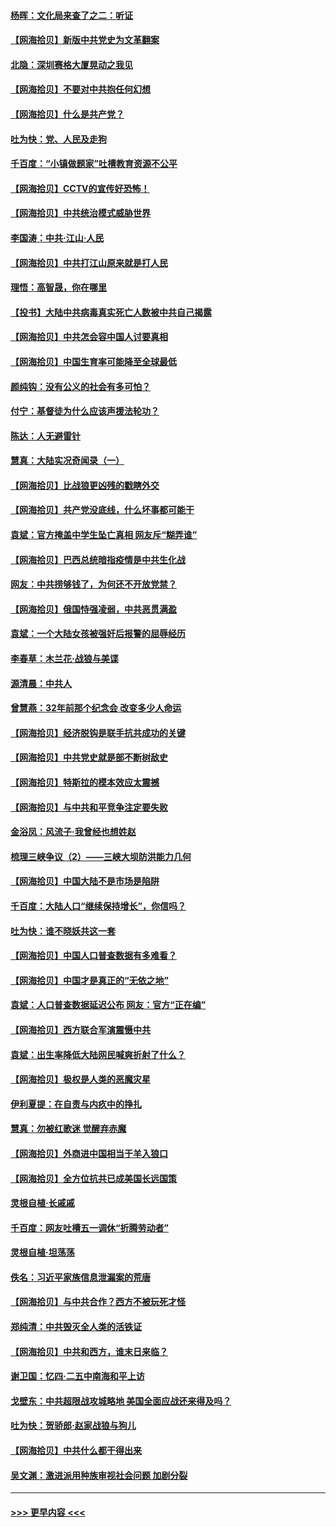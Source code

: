 #### [杨晖：文化局来查了之二：听证](../pages/nsc993/n12966528.md?t=05230402) 
#### [【网海拾贝】新版中共党史为文革翻案](../pages/nsc993/n12967526.md?t=05230402) 
#### [北隐：深圳赛格大厦晃动之我见](../pages/nsc993/n12967393.md?t=05230402) 
#### [【网海拾贝】不要对中共抱任何幻想](../pages/nsc993/n12965222.md?t=05230402) 
#### [【网海拾贝】什么是共产党？](../pages/nsc993/n12962781.md?t=05230402) 
#### [吐为快：党、人民及走狗](../pages/nsc993/n12962747.md?t=05230402) 
#### [千百度：“小镇做题家”吐槽教育资源不公平](../pages/nsc993/n12962705.md?t=05230402) 
#### [【网海拾贝】CCTV的宣传好恐怖！](../pages/nsc993/n12959984.md?t=05230402) 
#### [【网海拾贝】中共统治模式威胁世界](../pages/nsc993/n12957622.md?t=05230402) 
#### [李国涛：中共‧江山‧人民](../pages/nsc993/n12957502.md?t=05230402) 
#### [【网海拾贝】中共打江山原来就是打人民](../pages/nsc993/n12954345.md?t=05230402) 
#### [理悟：高智晟，你在哪里](../pages/nsc993/n12953115.md?t=05230402) 
#### [【投书】大陆中共病毒真实死亡人数被中共自己揭露](../pages/nsc993/n12953050.md?t=05230402) 
#### [【网海拾贝】中共怎会容中国人讨要真相](../pages/nsc993/n12952161.md?t=05230402) 
#### [【网海拾贝】中国生育率可能降至全球最低](../pages/nsc993/n12948793.md?t=05230402) 
#### [颜纯钩：没有公义的社会有多可怕？](../pages/nsc993/n12947626.md?t=05230402) 
#### [付宁：基督徒为什么应该声援法轮功？](../pages/nsc993/n12947233.md?t=05230402) 
#### [陈达：人无避雷针](../pages/nsc993/n12947098.md?t=05230402) 
#### [慧真：大陆实况奇闻录（一）](../pages/nsc993/n12945811.md?t=05230402) 
#### [【网海拾贝】比战狼更凶残的戳瞎外交](../pages/nsc993/n12945717.md?t=05230402) 
#### [【网海拾贝】共产党没底线，什么坏事都可能干](../pages/nsc993/n12942090.md?t=05230402) 
#### [袁斌：官方掩盖中学生坠亡真相 网友斥“糊弄谁”](../pages/nsc993/n12942029.md?t=05230402) 
#### [【网海拾贝】巴西总统暗指疫情是中共生化战](../pages/nsc993/n12938999.md?t=05230402) 
#### [网友：中共捞够钱了，为何还不开放党禁？](../pages/nsc993/n12938952.md?t=05230402) 
#### [【网海拾贝】俄国恃强凌弱，中共恶贯满盈](../pages/nsc993/n12936626.md?t=05230402) 
#### [袁斌：一个大陆女孩被强奸后报警的屈辱经历](../pages/nsc993/n12936547.md?t=05230402) 
#### [李春草：木兰花·战狼与美谍](../pages/nsc993/n12935995.md?t=05230402) 
#### [源清晨：中共人](../pages/nsc993/n12935589.md?t=05230402) 
#### [曾慧燕：32年前那个纪念会 改变多少人命运](../pages/nsc993/n12934233.md?t=05230402) 
#### [【网海拾贝】经济脱钩是联手抗共成功的关键](../pages/nsc993/n12934176.md?t=05230402) 
#### [【网海拾贝】中共党史就是部不断树敌史](../pages/nsc993/n12932844.md?t=05230402) 
#### [【网海拾贝】特斯拉的模本效应太震撼](../pages/nsc993/n12925626.md?t=05230402) 
#### [【网海拾贝】与中共和平竞争注定要失败](../pages/nsc993/n12923326.md?t=05230402) 
#### [金浴凤：风流子‧我曾经也想姓赵](../pages/nsc993/n12920911.md?t=05230402) 
#### [梳理三峡争议（2）——三峡大坝防洪能力几何](../pages/nsc993/n12920173.md?t=05230402) 
#### [【网海拾贝】中国大陆不是市场是陷阱](../pages/nsc993/n12920143.md?t=05230402) 
#### [千百度：大陆人口“继续保持增长”，你信吗？](../pages/nsc993/n12918946.md?t=05230402) 
#### [吐为快：谁不晓妖共这一套](../pages/nsc993/n12918941.md?t=05230402) 
#### [【网海拾贝】中国人口普查数据有多难看？](../pages/nsc993/n12917822.md?t=05230402) 
#### [【网海拾贝】中国才是真正的“无依之地”](../pages/nsc993/n12915845.md?t=05230402) 
#### [袁斌：人口普查数据延迟公布 网友：官方“正在编”](../pages/nsc993/n12915748.md?t=05230402) 
#### [【网海拾贝】西方联合军演震慑中共](../pages/nsc993/n12913466.md?t=05230402) 
#### [袁斌：出生率降低大陆网民喊爽折射了什么？](../pages/nsc993/n12913365.md?t=05230402) 
#### [【网海拾贝】极权是人类的恶魔灾星](../pages/nsc993/n12910697.md?t=05230402) 
#### [伊利夏提：在自责与内疚中的挣扎](../pages/nsc993/n12910493.md?t=05230402) 
#### [慧真：勿被红歌迷 觉醒弃赤魔](../pages/nsc993/n12910485.md?t=05230402) 
#### [【网海拾贝】外商进中国相当于羊入狼口](../pages/nsc993/n12908274.md?t=05230402) 
#### [【网海拾贝】全方位抗共已成美国长远国策](../pages/nsc993/n12906878.md?t=05230402) 
#### [灵根自植‧长戚戚](../pages/nsc993/n12905585.md?t=05230402) 
#### [千百度：网友吐槽五一调休“折腾劳动者”](../pages/nsc993/n12905934.md?t=05230402) 
#### [灵根自植‧坦荡荡](../pages/nsc993/n12905562.md?t=05230402) 
#### [佚名：习近平家族信息泄漏案的荒唐](../pages/nsc993/n12904705.md?t=05230402) 
#### [【网海拾贝】与中共合作？西方不被玩死才怪](../pages/nsc993/n12903873.md?t=05230402) 
#### [郑纯清：中共毁灭全人类的活铁证](../pages/nsc993/n12903785.md?t=05230402) 
#### [【网海拾贝】中共和西方，谁末日来临？](../pages/nsc993/n12903482.md?t=05230402) 
#### [谢卫国：忆四‧二五中南海和平上访](../pages/nsc993/n12902192.md?t=05230402) 
#### [戈壁东：中共超限战攻城略地 美国全面应战还来得及吗？](../pages/nsc993/n12902297.md?t=05230402) 
#### [吐为快：贺骄郎‧赵家战狼与狗儿](../pages/nsc993/n12902280.md?t=05230402) 
#### [【网海拾贝】中共什么都干得出来](../pages/nsc993/n12897500.md?t=05230402) 
#### [吴文渊：激进派用种族审视社会问题 加剧分裂](../pages/nsc993/n12893881.md?t=05230402) 

----
#### [ >>> 更早内容 <<< ](../indexes/nsc993-earlier.md)
